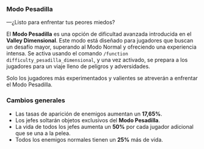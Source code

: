 ### Modo Pesadilla

—¿Listo para enfrentar tus peores miedos?

El **Modo Pesadilla** es una opción de dificultad avanzada introducida en el **Valley Dimensional**. Este modo está diseñado para jugadores que buscan un desafío mayor, superando al Modo Normal y ofreciendo una experiencia intensa. Se activa usando el comando `/function difficulty_pesadilla_dimensional`, y una vez activado, se prepara a los jugadores para un viaje lleno de peligros y adversidades.

Solo los jugadores más experimentados y valientes se atreverán a enfrentar el Modo Pesadilla.

### Cambios generales

- Las tasas de aparición de enemigos aumentan un **17,65%**.
- Los jefes soltarán objetos exclusivos del **Modo Pesadilla**.
- La vida de todos los jefes aumenta un **50%** por cada jugador adicional que se una a la pelea.
- Todos los enemigos normales tienen un **25%** más de vida.

